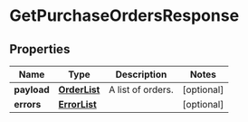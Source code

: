 
# GetPurchaseOrdersResponse

## Properties
Name | Type | Description | Notes
------------ | ------------- | ------------- | -------------
**payload** | [**OrderList**](OrderList.md) | A list of orders. |  [optional]
**errors** | [**ErrorList**](ErrorList.md) |  |  [optional]



